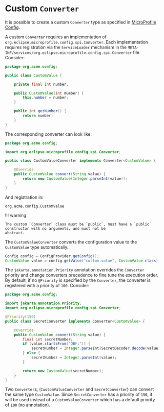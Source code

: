 # Custom `Converter`

It is possible to create a custom `Converter` type as specified in 
[MicroProfile Config](https://github.com/eclipse/microprofile-config/).

A custom `Converter` requires an implementation of `org.eclipse.microprofile.config.spi.Converter`. Each implementation 
requires registration via the `ServiceLoader` mechanism in the 
`META-INF/services/org.eclipse.microprofile.config.spi.Converter` file. Consider:

```java
package org.acme.config;

public class CustomValue {

    private final int number;

    public CustomValue(int number) {
        this.number = number;
    }

    public int getNumber() {
        return number;
    }
}
```

The corresponding converter can look like:

```java
package org.acme.config;

import org.eclipse.microprofile.config.spi.Converter;

public class CustomValueConverter implements Converter<CustomValue> {

    @Override
    public CustomValue convert(String value) {
        return new CustomValue(Integer.parseInt(value));
    }
}
```

And registration in:

```properties title="META-INF/services/org.eclipse.microprofile.config.spi.Converter"
org.acme.config.CustomValue
```

!!! warning

    The custom `Converter` class must be `public`, must have a `public` constructor with no arguments, and must not be 
    abstract.

The `CustomValueConverter` converts the configuration value to the `CustomValue` type automatically.

````java
Config config = ConfigProvider.getConfig();
CustomValue value = config.getValue("custom.value", CustomValue.class);
````

The `jakarta.annotation.Priority` annotation overrides the `Converter` priority and change converters precedence to fine 
tune the execution order. By default, if no `@Priority` is specified by the `Converter`, the converter is registered 
with a priority of `100`. Consider:

```java
package org.acme.config;

import jakarta.annotation.Priority;
import org.eclipse.microprofile.config.spi.Converter;

@Priority(150)
public class SecretConverter implements Converter<CustomValue> {

    @Override
    public CustomValue convert(String value) {
        final int secretNumber;
        if (value.startsFrom("OBF:")) {
            secretNumber = Integer.parseInt(SecretDecoder.decode(value));
        } else {
            secretNumber = Integer.parseInt(value);
        }

        return new CustomValue(secretNumber);
    }
}
```

Two `Converter`s, (`CustomValueConverter` and `SecretConverter`) can convert the same type `CustomValue`. Since 
`SecretConverter` has a priority of `150`, it will be used instead of a `CustomValueConverter` which has a default 
priority of `100` (no annotation).
